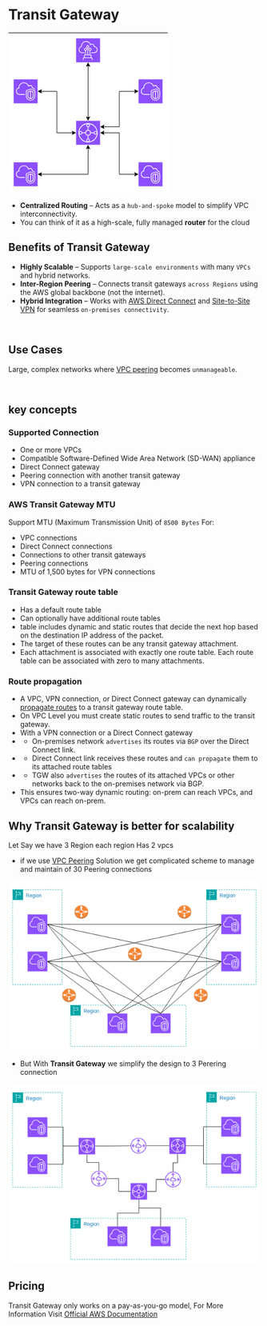 # Transit Gateway

<img src="../Assets/Transit-Gateway.png" />

* **Centralized Routing** – Acts as a `hub-and-spoke` model to simplify VPC interconnectivity.
* You can think of it as a high-scale, fully managed **router** for the cloud

## Benefits of Transit Gateway
* **Highly Scalable** – Supports `large-scale environments` with many `VPCs` and hybrid networks.
* **Inter-Region Peering** – Connects transit gateways `across Regions` using the AWS global backbone (not the internet).
* **Hybrid Integration** – Works with [AWS Direct Connect]() and [Site-to-Site VPN]() for seamless `on-premises connectivity`.

<br>

## Use Cases
Large, complex networks where [VPC peering](./VPC-Peering.md) becomes `unmanageable`.

<br>

## key concepts
### Supported Connection
* One or more VPCs
* Compatible Software-Defined Wide Area Network (SD-WAN) appliance
* Direct Connect gateway
* Peering connection with another transit gateway
* VPN connection to a transit gateway

### AWS Transit Gateway MTU
Support MTU (Maximum Transmission Unit) of `8500 Bytes` For:
* VPC connections
* Direct Connect connections
* Connections to other transit gateways
* Peering connections
* MTU of 1,500 bytes for VPN connections

### Transit Gateway route table
* Has a default route table
* Can optionally have additional route tables
* table includes dynamic and static routes that decide the next hop based on the destination IP address of the packet.
* The target of these routes can be any transit gateway attachment.
* Each attachment is associated with exactly one route table. Each route table can be associated with zero to many attachments.

### Route propagation
* A VPC, VPN connection, or Direct Connect gateway can dynamically [propagate routes](../Networking.md#route-propagation) to a transit gateway route table.
* On VPC Level you must create static routes to send traffic to the transit gateway.
* With a VPN connection or a Direct Connect gateway
* * On-premises network `advertises` its routes via `BGP` over the Direct Connect link.
* * Direct Connect link receives these routes and `can propagate` them to its attached route tables
* * TGW also `advertises` the routes of its attached VPCs or other networks back to the on-premises network via BGP.
* This ensures two-way dynamic routing: on-prem can reach VPCs, and VPCs can reach on-prem.

## Why Transit Gateway is better for scalability
Let Say we have 3 Region each region Has 2 vpcs 

* if we use [VPC Peering]() Solution we get complicated scheme to manage and maintain of 30 Peering connections

<img src="../Assets/Vpc-PeeringComplicated-Solution.png" />

* But With **Transit Gateway** we simplify the design to 3 Perering connection

<img src="../Assets/Transit-gateway-simplified-scaled-Solution.png" />

## Pricing
Transit Gateway only works on a pay-as-you-go model, For More Information Visit [Official AWS Documentation](https://aws.amazon.com/transit-gateway/pricing/)